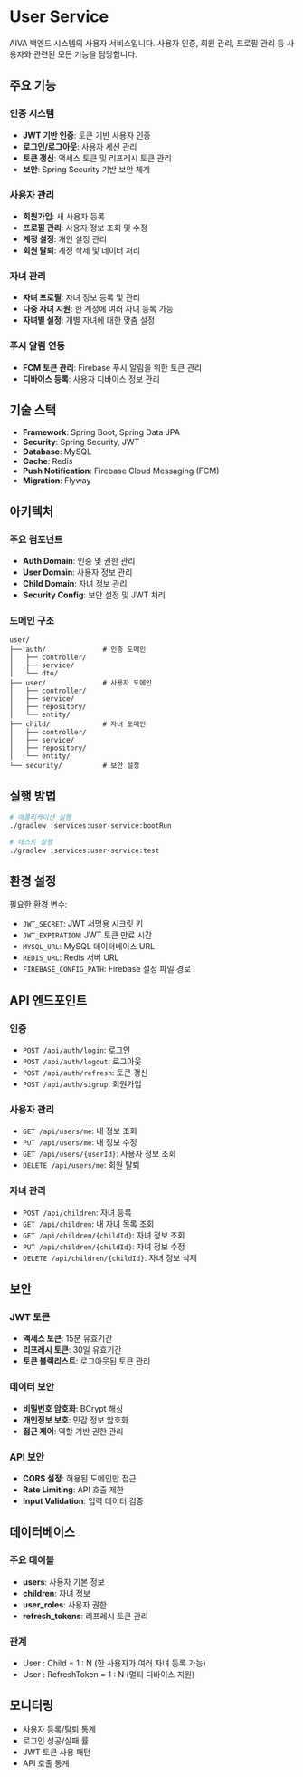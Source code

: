 # User Service

AIVA 백엔드 시스템의 사용자 서비스입니다. 사용자 인증, 회원 관리, 프로필 관리 등 사용자와 관련된 모든 기능을 담당합니다.

## 주요 기능

### 인증 시스템
- **JWT 기반 인증**: 토큰 기반 사용자 인증
- **로그인/로그아웃**: 사용자 세션 관리
- **토큰 갱신**: 액세스 토큰 및 리프레시 토큰 관리
- **보안**: Spring Security 기반 보안 체계

### 사용자 관리
- **회원가입**: 새 사용자 등록
- **프로필 관리**: 사용자 정보 조회 및 수정
- **계정 설정**: 개인 설정 관리
- **회원 탈퇴**: 계정 삭제 및 데이터 처리

### 자녀 관리
- **자녀 프로필**: 자녀 정보 등록 및 관리
- **다중 자녀 지원**: 한 계정에 여러 자녀 등록 가능
- **자녀별 설정**: 개별 자녀에 대한 맞춤 설정

### 푸시 알림 연동
- **FCM 토큰 관리**: Firebase 푸시 알림을 위한 토큰 관리
- **디바이스 등록**: 사용자 디바이스 정보 관리

## 기술 스택

- **Framework**: Spring Boot, Spring Data JPA
- **Security**: Spring Security, JWT
- **Database**: MySQL
- **Cache**: Redis
- **Push Notification**: Firebase Cloud Messaging (FCM)
- **Migration**: Flyway

## 아키텍처

### 주요 컴포넌트
- **Auth Domain**: 인증 및 권한 관리
- **User Domain**: 사용자 정보 관리
- **Child Domain**: 자녀 정보 관리
- **Security Config**: 보안 설정 및 JWT 처리

### 도메인 구조
```
user/
├── auth/              # 인증 도메인
│   ├── controller/
│   ├── service/
│   └── dto/
├── user/              # 사용자 도메인
│   ├── controller/
│   ├── service/
│   ├── repository/
│   └── entity/
├── child/             # 자녀 도메인
│   ├── controller/
│   ├── service/
│   ├── repository/
│   └── entity/
└── security/          # 보안 설정
```

## 실행 방법

```bash
# 애플리케이션 실행
./gradlew :services:user-service:bootRun

# 테스트 실행
./gradlew :services:user-service:test
```

## 환경 설정

필요한 환경 변수:
- `JWT_SECRET`: JWT 서명용 시크릿 키
- `JWT_EXPIRATION`: JWT 토큰 만료 시간
- `MYSQL_URL`: MySQL 데이터베이스 URL
- `REDIS_URL`: Redis 서버 URL
- `FIREBASE_CONFIG_PATH`: Firebase 설정 파일 경로

## API 엔드포인트

### 인증
- `POST /api/auth/login`: 로그인
- `POST /api/auth/logout`: 로그아웃
- `POST /api/auth/refresh`: 토큰 갱신
- `POST /api/auth/signup`: 회원가입

### 사용자 관리
- `GET /api/users/me`: 내 정보 조회
- `PUT /api/users/me`: 내 정보 수정
- `GET /api/users/{userId}`: 사용자 정보 조회
- `DELETE /api/users/me`: 회원 탈퇴

### 자녀 관리
- `POST /api/children`: 자녀 등록
- `GET /api/children`: 내 자녀 목록 조회
- `GET /api/children/{childId}`: 자녀 정보 조회
- `PUT /api/children/{childId}`: 자녀 정보 수정
- `DELETE /api/children/{childId}`: 자녀 정보 삭제

## 보안

### JWT 토큰
- **액세스 토큰**: 15분 유효기간
- **리프레시 토큰**: 30일 유효기간
- **토큰 블랙리스트**: 로그아웃된 토큰 관리

### 데이터 보안
- **비밀번호 암호화**: BCrypt 해싱
- **개인정보 보호**: 민감 정보 암호화
- **접근 제어**: 역할 기반 권한 관리

### API 보안
- **CORS 설정**: 허용된 도메인만 접근
- **Rate Limiting**: API 호출 제한
- **Input Validation**: 입력 데이터 검증

## 데이터베이스

### 주요 테이블
- **users**: 사용자 기본 정보
- **children**: 자녀 정보
- **user_roles**: 사용자 권한
- **refresh_tokens**: 리프레시 토큰 관리

### 관계
- User : Child = 1 : N (한 사용자가 여러 자녀 등록 가능)
- User : RefreshToken = 1 : N (멀티 디바이스 지원)

## 모니터링

- 사용자 등록/탈퇴 통계
- 로그인 성공/실패 률
- JWT 토큰 사용 패턴
- API 호출 통계